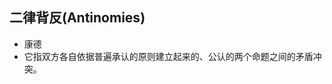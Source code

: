 <!-- 
title: 二律背反
from: reading
create: 2023-02-19
tags: term,philosophy
-->

## 二律背反(Antinomies)
- 康德
- 它指双方各自依据普遍承认的原则建立起来的、公认的两个命题之间的矛盾冲突。

